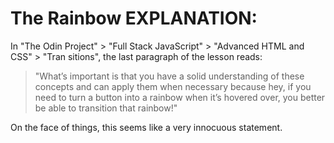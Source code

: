 # The Rainbow EXPLANATION:

In "The Odin Project" > "Full Stack JavaScript" > "Advanced HTML and CSS" > "Tran sitions", the last paragraph of the lesson reads:

> "What’s important is that you have a solid understanding of these concepts and can apply them when necessary because hey, if you need to turn a button into a rainbow when it’s hovered over, you better be able to transition that rainbow!"

On the face of things, this seems like a very innocuous statement. 
